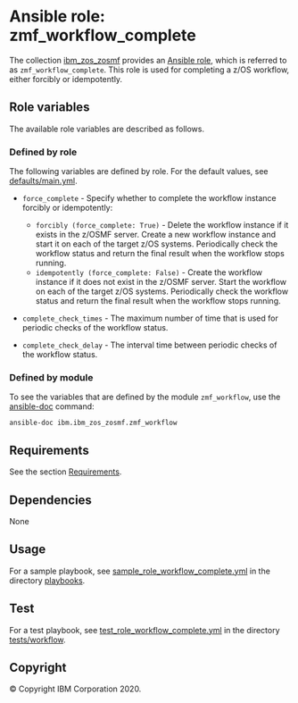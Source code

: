 # Ansible role: zmf_workflow_complete
The collection [ibm_zos_zosmf](../../README.md) provides an [Ansible role](https://docs.ansible.com/ansible/latest/user_guide/playbooks_reuse_roles.html), which is referred to as `zmf_workflow_complete`. This role is used for completing a z/OS workflow, either forcibly or idempotently.


## Role variables
The available role variables are described as follows.

### Defined by role
The following variables are defined by role. For the default values, see [defaults/main.yml](defaults/main.yml).

- `force_complete` - Specify whether to complete the workflow instance forcibly or idempotently:
  - `forcibly (force_complete: True)` - Delete the workflow instance if it exists in the z/OSMF server. Create a new workflow instance and start it on each of the target z/OS systems. Periodically check the workflow status and return the final result when the workflow stops running.
  - `idempotently (force_complete: False)` - Create the workflow instance if it does not exist in the z/OSMF server. Start the workflow on each of the target z/OS systems. Periodically check the workflow status and return the final result when the workflow stops running.

- `complete_check_times` - The maximum number of time that is used for periodic checks of the workflow status.

- `complete_check_delay` - The interval time between periodic checks of the workflow status.

### Defined by module
To see the variables that are defined by the module `zmf_workflow`, use the [ansible-doc](https://docs.ansible.com/ansible/latest/cli/ansible-doc.html) command:

```
ansible-doc ibm.ibm_zos_zosmf.zmf_workflow
```


## Requirements
See the section [Requirements](../../docs/README_workflow.md#Requirements). 


## Dependencies
None


## Usage
For a sample playbook, see [sample_role_workflow_complete.yml](../../playbooks/sample_role_workflow_complete.yml) in the directory [playbooks](../../playbooks/README.md).


## Test
For a test playbook, see [test_role_workflow_complete.yml](../../tests/workflow/test_role_workflow_complete.yml) in the directory [tests/workflow](../../tests/workflow/README.md).


## Copyright
© Copyright IBM Corporation 2020.